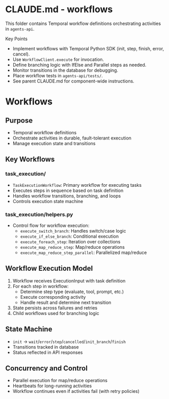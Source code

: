 # CLAUDE.md - workflows

This folder contains Temporal workflow definitions orchestrating activities in `agents-api`.

Key Points
- Implement workflows with Temporal Python SDK (init, step, finish, error, cancel).
- Use `WorkflowClient.execute` for invocation.
- Define branching logic with IfElse and Parallel steps as needed.
- Monitor transitions in the database for debugging.
- Place workflow tests in `agents-api/tests/`.
- See parent CLAUDE.md for component-wide instructions.

# Workflows

## Purpose
- Temporal workflow definitions
- Orchestrate activities in durable, fault-tolerant execution
- Manage execution state and transitions

## Key Workflows

### task_execution/
- `TaskExecutionWorkflow`: Primary workflow for executing tasks
- Executes steps in sequence based on task definition
- Handles workflow transitions, branching, and loops
- Controls execution state machine

### task_execution/helpers.py
- Control flow for workflow execution:
  - `execute_switch_branch`: Handles switch/case logic
  - `execute_if_else_branch`: Conditional execution
  - `execute_foreach_step`: Iteration over collections
  - `execute_map_reduce_step`: Map/reduce operations
  - `execute_map_reduce_step_parallel`: Parallelized map/reduce

## Workflow Execution Model
1. Workflow receives ExecutionInput with task definition
2. For each step in workflow:
   - Determine step type (evaluate, tool, prompt, etc.)
   - Execute corresponding activity
   - Handle result and determine next transition
3. State persists across failures and retries
4. Child workflows used for branching logic

## State Machine
- `init` → `wait`/`error`/`step`/`cancelled`/`init_branch`/`finish`
- Transitions tracked in database
- Status reflected in API responses

## Concurrency and Control
- Parallel execution for map/reduce operations
- Heartbeats for long-running activities
- Workflow continues even if activities fail (with retry policies)